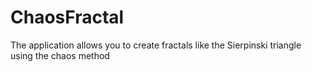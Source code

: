 # ChaosFractal
The application allows you to create fractals like the Sierpinski triangle using the chaos method
